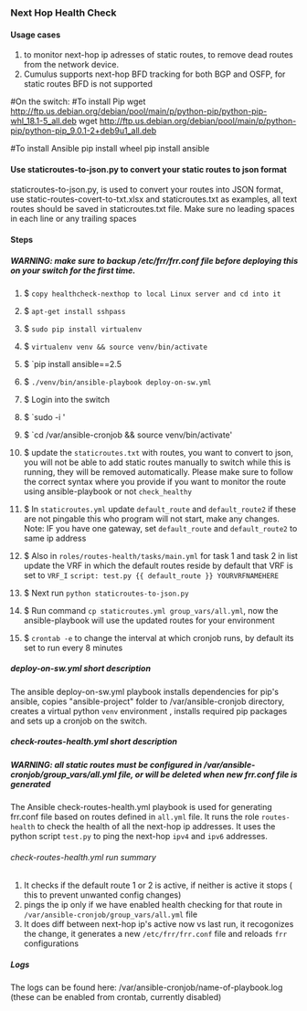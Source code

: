 ### Next Hop Health Check

#### Usage cases
1. to monitor next-hop ip adresses of static routes, to remove dead routes from the network device. 
2. Cumulus supports next-hop BFD tracking for both BGP and OSFP, for static routes BFD is not supported

#On the switch: 
#To install Pip 
wget http://ftp.us.debian.org/debian/pool/main/p/python-pip/python-pip-whl_18.1-5_all.deb
wget http://ftp.us.debian.org/debian/pool/main/p/python-pip/python-pip_9.0.1-2+deb9u1_all.deb

#To install Ansible
pip install wheel
pip install ansible


#### Use staticroutes-to-json.py to convert your static routes to json format
staticroutes-to-json.py, is used to convert your routes into JSON format, use static-routes-covert-to-txt.xlsx and staticroutes.txt as examples, all text routes should be saved in staticroutes.txt file. Make sure no leading spaces in each line or any trailing spaces



#### Steps
##### WARNING: make sure to backup /etc/frr/frr.conf file before deploying this on your switch for the first time.
1. $ `copy healthcheck-nexthop to local Linux server and cd into it`
1. $ `apt-get install sshpass`
1. $ `sudo pip install virtualenv`
1. $ `virtualenv venv && source venv/bin/activate`
1. $ `pip install ansible==2.5 
1. $ `./venv/bin/ansible-playbook deploy-on-sw.yml`
1. $ Login into the switch
1. $  `sudo -i '
1. $  `cd /var/ansible-cronjob && source venv/bin/activate' 
1. $ update the `staticroutes.txt` with routes, you want to convert to json, you will not be able to add static routes manually to switch while this is running, they will be removed automatically. Please make sure to follow the correct syntax where you provide if you want to monitor the route using ansible-playbook or not `check_healthy`

1. $ In `staticroutes.yml` update `default_route` and `default_route2` if these are not pingable this who program will not start, make any changes.
Note: IF you have one gateway, set `default_route` and `default_route2` to same ip address
1. $ Also in `roles/routes-health/tasks/main.yml`  for task 1 and task 2  in list update the VRF in which the default routes reside by default that VRF is set to `VRF_I`
           `script: test.py {{ default_route }} YOURVRFNAMEHERE `
1. $ Next run `python staticroutes-to-json.py`
1. $ Run command `cp staticroutes.yml group_vars/all.yml`, now the ansible-playbook will use the updated routes for your environment 
1. $ `crontab -e` to change the interval at which cronjob runs, by default its set to run every 8 minutes


##### deploy-on-sw.yml short description
The ansible deploy-on-sw.yml playbook installs dependencies for pip's ansible, copies "ansible-project" folder to
/var/ansible-cronjob directory, creates a virtual  python ```venv``` environment , installs required pip packages and sets up a cronjob on the switch. 

##### check-routes-health.yml short description

##### WARNING: all static routes must be configured in /var/ansible-cronjob/group_vars/all.yml file, or will be deleted when new frr.conf file is generated 

The Ansible check-routes-health.yml playbook is used for generating frr.conf file based on routes defined in ```all.yml``` file. It runs the role ```routes-health``` to check the health of all the next-hop ip addresses. It uses the python script ```test.py``` to ping the next-hop ```ipv4``` and ```ipv6``` addresses. 
###### check-routes-health.yml run summary 
1. It checks if the default route 1 or 2 is active, if neither is active it stops ( this to prevent unwanted config changes)
2. pings the ip only if we have enabled health checking for that route in  ```/var/ansible-cronjob/group_vars/all.yml``` file
3. It does diff between next-hop ip's active now vs last run, it recogonizes the change, it generates a new ```/etc/frr/frr.conf```  file and reloads ```frr``` configurations 

##### Logs
The logs can be found here:
/var/ansible-cronjob/name-of-playbook.log (these can be enabled from crontab, currently disabled)


